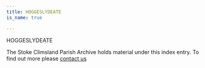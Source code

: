 ```yaml
---
title: HOGGESLYDEATE
is_name: true

---
```


HOGGESLYDEATE


The Stoke Climsland Parish Archive holds material under this index entry. To find out more please [contact us](/contact/)
